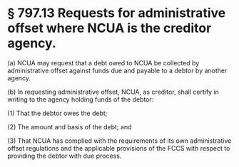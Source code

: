 # § 797.13   Requests for administrative offset where NCUA is the creditor agency.

(a) NCUA may request that a debt owed to NCUA be collected by administrative offset against funds due and payable to a debtor by another agency.


(b) In requesting administrative offset, NCUA, as creditor, shall certify in writing to the agency holding funds of the debtor:


(1) That the debtor owes the debt;


(2) The amount and basis of the debt; and


(3) That NCUA has complied with the requirements of its own administrative offset regulations and the applicable provisions of the FCCS with respect to providing the debtor with due process.




